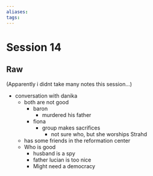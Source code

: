 ```yaml
---
aliases: 
tags: 
---
```


# Session 14

## Raw

(Apparently i didnt take many notes this session...)

- conversation with danika
	- both are not good
		- baron
			- murdered his father
		- fiona
			- group makes sacrifices
				- not sure who, but she worships Strahd
	- has some friends in the reformation center
	- Who is good
		- husband is a spy
		- father lucian is too nice
		- Might need a democracy

